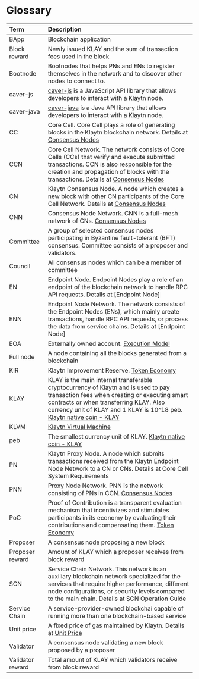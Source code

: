# Glossary

| Term | Description |
| :--- | :--- |
| BApp | Blockchain application |
| Block reward | Newly issued KLAY and the sum of transaction fees used in the block |
| Bootnode | Bootnodes that helps PNs and ENs to register themselves in the network and to discover other nodes to connect to. |
| caver-js | [caver-js] is a JavaScript API library that allows developers to interact with a Klaytn node. |
| caver-java | [caver-java] is a Java API library that allows developers to interact with a Klaytn node. |
| CC | Core Cell. Core Cell plays a role of generating blocks in the Klaytn blockchain network. Details at [Consensus Nodes] |
| CCN | Core Cell Network. The network consists of Core Cells \(CCs\) that verify and execute submitted transactions.  CCN is also responsible for the creation and propagation of blocks with the transactions. Details at [Consensus Nodes] |
| CN | Klaytn Consensus Node. A node which creates a new block with other CN participants of the Core Cell Network. Details at [Consensus Nodes] |
| CNN | Consensus Node Network. CNN is a full-mesh network of CNs. [Consensus Nodes] |
| Committee | A group of selected consensus nodes participating in Byzantine fault-tolerant \(BFT\) consensus. Committee consists of a proposer and validators. |
| Council | All consensus nodes which can be a member of committee |
| EN | Endpoint Node. Endpoint Nodes play a role of an endpoint of the blockchain network to handle RPC API requests.  Details at [Endpoint Node] |
| ENN | Endpoint Node Network. The network consists of the Endpoint Nodes \(ENs\), which mainly create transactions, handle RPC API requests, or process the data from service chains. Details at [Endpoint Node] |
| EOA | Externally owned account. [Execution Model](../klaytn/klaytn-design/computation/execution-model.md#account) |
| Full node | A node containing all the blocks generated from a blockchain |
| KIR | Klaytn Improvement Reserve. [Token Economy](../klaytn/klaytn-design/token-economy.md#klaytn-improvement-reserve) |
| KLAY | KLAY is the main internal transferable cryptocurrency of Klaytn and is used to pay transaction fees when creating or executing smart contracts or when transferring KLAY. Also currency unit of KLAY and 1 KLAY is 10^18 peb. [Klaytn native coin - KLAY](../klaytn/klaytn-design/klaytn-native-coin-klay.md) |
| KLVM | [Klaytn Virtual Machine] |
| peb | The smallest currency unit of KLAY. [Klaytn native coin - KLAY](../klaytn/klaytn-design/klaytn-native-coin-klay.md#units-of-klay) |
| PN | Klaytn Proxy Node. A node which submits transactions received from the Klaytn Endpoint Node Network to a CN or CNs. Details at Core Cell System Requirements |
| PNN | Proxy Node Network. PNN is the network consisting of PNs in CCN. [Consensus Nodes] |
| PoC | Proof of Contribution is a transparent evaluation mechanism that incentivizes and stimulates participants in its economy by evaluating their contributions and compensating them. [Token Economy](../klaytn/klaytn-design/token-economy.md#proof-of-contribution) |
| Proposer | A consensus node proposing a new block |
| Proposer reward | Amount of KLAY which a proposer receives from block reward |
| SCN | Service Chain Network. This network is an auxiliary blockchain network specialized for the services that require higher performance, different node configurations, or security levels compared to the main chain. Details at SCN Operation Guide |
| Service Chain | A service-provider-owned blockchai capable of running more than one blockchain-based service |
| Unit price | A fixed price of gas maintained by Klaytn. Details at [Unit Price](../klaytn/klaytn-design/transaction-fees.md#unit-price) |
| Validator | A consensus node validating a new block proposed by a proposer |
| Validator reward | Total amount of KLAY which validators receive from block reward |


[Consensus Nodes]: ../node/consensus-nodes/README.md
[CC Operation Guide]: ../node/consensus-nodes/README.md
[Core Cell System Requirements]: ../node/consensus-nodes/system-requirements.md
[Endpoint Nodes]: ../node/endpoint-node/README.md
[EN Operation Guide]: ../node/endpoint-node/README.md
[SCN Operation Guide]: ../node/service-chain/README.md
[caver-js]: ../bapp/sdk/caver-js/README.md
[caver-java]: ../bapp/sdk/caver-java/README.md
[Klaytn Virtual Machine]: ../klaytn/klaytn-design/computation/klaytn-virtual-machine.md
